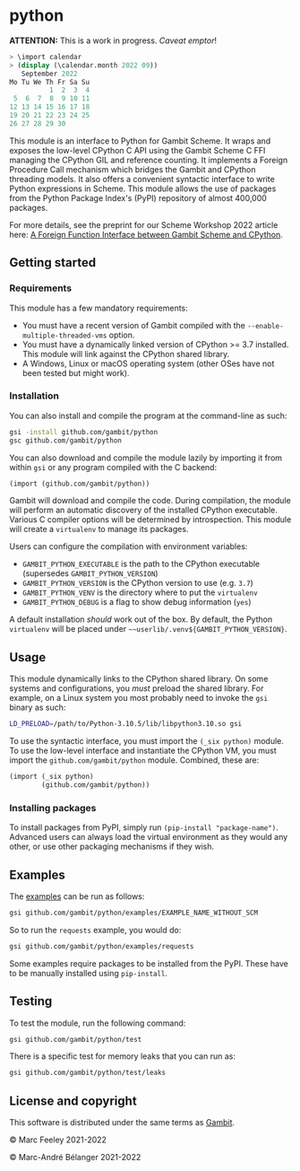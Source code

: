 # python
**ATTENTION:** This is a work in progress. _Caveat emptor_!

``` scheme
> \import calendar
> (display (\calendar.month 2022 09))
   September 2022
Mo Tu We Th Fr Sa Su
          1  2  3  4
 5  6  7  8  9 10 11
12 13 14 15 16 17 18
19 20 21 22 23 24 25
26 27 28 29 30
```

This module is an interface to Python for Gambit Scheme. It wraps and exposes
the low-level CPython C API using the Gambit Scheme C FFI managing the CPython
GIL and reference counting. It implements a Foreign Procedure Call mechanism
which bridges the Gambit and CPython threading models. It also offers a
convenient syntactic interface to write Python expressions in Scheme. This
module allows the use of packages from the Python Package Index's (PyPI)
repository of almost 400,000 packages.

For more details, see the preprint for our Scheme Workshop 2022 article here: [A
Foreign Function Interface between Gambit Scheme and
CPython](https://andykeep.com/SchemeWorkshop2022/scheme2022-final22.pdf).

## Getting started

### Requirements
This module has a few mandatory requirements:

- You must have a recent version of Gambit compiled with the
  `--enable-multiple-threaded-vms` option.
- You must have a dynamically linked version of CPython >= 3.7 installed. This
  module will link against the CPython shared library.
- A Windows, Linux or macOS operating system (other OSes have not been tested but
  might work).

### Installation
You can also install and compile the program at the command-line as such:

``` sh
gsi -install github.com/gambit/python
gsc github.com/gambit/python
```

You can also download and compile the module lazily by importing it from within
`gsi` or any program compiled with the C backend:

``` scheme
(import (github.com/gambit/python))
```


Gambit will download and compile the code. During compilation, the module will
perform an automatic discovery of the installed CPython executable. Various C
compiler options will be determined by introspection. This module will create a
`virtualenv` to manage its packages.

Users can configure the compilation with environment variables:

- `GAMBIT_PYTHON_EXECUTABLE` is the path to the CPython executable (supersedes `GAMBIT_PYTHON_VERSION`)
- `GAMBIT_PYTHON_VERSION` is the CPython version to use (e.g. `3.7`)
- `GAMBIT_PYTHON_VENV` is the directory where to put the `virtualenv`
- `GAMBIT_PYTHON_DEBUG` is a flag to show debug information (`yes`)

A default installation _should_ work out of the box. By default, the Python
`virtualenv` will be placed under `~~userlib/.venv${GAMBIT_PYTHON_VERSION}`.

## Usage

This module dynamically links to the CPython shared library. On some systems and
configurations, you _must_ preload the shared library. For example, on a Linux
system you most probably need to invoke the `gsi` binary as such:

``` sh
LD_PRELOAD=/path/to/Python-3.10.5/lib/libpython3.10.so gsi
```

To use the syntactic interface, you must import the `(_six python)` module. To
use the low-level interface and instantiate the CPython VM, you must import the
`github.com/gambit/python` module. Combined, these are:

``` scheme
(import (_six python)
        (github.com/gambit/python))
```

### Installing packages

To install packages from PyPI, simply run `(pip-install "package-name")`.
Advanced users can always load the virtual environment as they would any other,
or use other packaging mechanisms if they wish.

## Examples

The [examples](examples/) can be run as follows:

``` sh
gsi github.com/gambit/python/examples/EXAMPLE_NAME_WITHOUT_SCM
```

So to run the `requests` example, you would do:

``` sh
gsi github.com/gambit/python/examples/requests
```

Some examples require packages to be installed from the PyPI. These have to be
manually installed using `pip-install`.

## Testing

To test the module, run the following command:

``` sh
gsi github.com/gambit/python/test
```

There is a specific test for memory leaks that you can run as:

``` sh
gsi github.com/gambit/python/test/leaks
```


## License and copyright

This software is distributed under the same terms as
[Gambit](https://github.com/gambit/gambit).

&copy; Marc Feeley 2021-2022

&copy; Marc-André Bélanger 2021-2022

